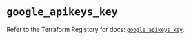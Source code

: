 # `google_apikeys_key`

Refer to the Terraform Registory for docs: [`google_apikeys_key`](https://registry.terraform.io/providers/hashicorp/google/4.75.1/docs/resources/apikeys_key).
